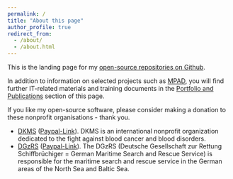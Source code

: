```yaml
---
permalink: /
title: "About this page"
author_profile: true
redirect_from: 
  - /about/
  - /about.html
---
```


This is the landing page for my [open-source repositories on Github](https://github.com/joergschultzelutter). 

In addition to information on selected projects such as [MPAD](https://github.com/joergschultzelutter/mpad), you will find further IT-related materials and training documents in the [Portfolio and Publications](/portfolio/) section of this page.

If you like my open-source software, please consider making a donation to these nonprofit organisations - thank you.

- [DKMS](https://www.dkms.org/) ([Paypal-Link](https://webforms.dkms.de/en/DE/moneydonation/paypal/)). DKMS is an international nonprofit organization dedicated to the fight against blood cancer and blood disorders.
- [DGzRS](https://www.seenotretter.de/short-summary) ([Paypal-Link](https://www.paypal.com/de/fundraiser/charity/4346494)). The DGzRS (Deutsche Gesellschaft zur Rettung Schiffbrüchiger = German Maritime Search and Rescue Service) is responsible for the maritime search and rescue service in the German areas of the North Sea and Baltic Sea.

